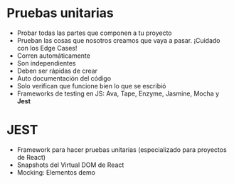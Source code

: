 # Pruebas unitarias
- Probar todas las partes que componen a tu proyecto
- Prueban las cosas que nosotros creamos que vaya a pasar. ¡Cuidado con los Edge Cases!
- Corren automáticamente 
- Son independientes
- Deben ser rápidas de crear
- Auto documentación del código
- Solo verifican que funcione bien lo que se escribió
- Frameworks de testing en JS: Ava, Tape, Enzyme, Jasmine, Mocha y **Jest**

# JEST
- Framework para hacer pruebas unitarias (especializado para proyectos de React)
- Snapshots del Virtual DOM de React
- Mocking: Elementos demo